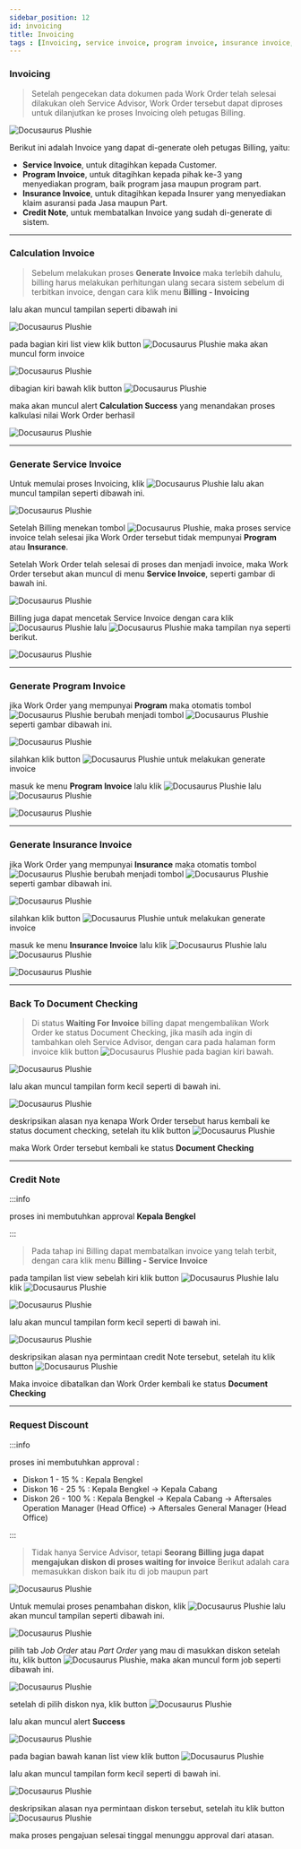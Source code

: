 ```yaml
---
sidebar_position: 12
id: invoicing
title: Invoicing
tags : [Invoicing, service invoice, program invoice, insurance invoice, billing, admin service, credit note, CN]
---
```


### **Invoicing**

> Setelah pengecekan data dokumen pada Work Order telah selesai dilakukan oleh Service Advisor, Work Order tersebut dapat diproses untuk dilanjutkan ke proses Invoicing oleh petugas Billing. 

![Docusaurus Plushie](/img/general-repair/invoicing/1.png)

Berikut ini adalah Invoice yang dapat di-generate oleh petugas Billing, yaitu:

- **Service Invoice**, untuk ditagihkan kepada Customer.
- **Program Invoice**,  untuk ditagihkan kepada pihak ke-3 yang menyediakan program, baik program jasa maupun program part.
- **Insurance Invoice**, untuk ditagihkan kepada Insurer yang menyediakan klaim asuransi pada Jasa maupun Part.
- **Credit Note**, untuk membatalkan Invoice yang sudah di-generate di sistem.

---

### **Calculation Invoice**

> Sebelum melakukan proses **Generate Invoice** maka terlebih dahulu, billing harus melakukan perhitungan ulang secara sistem sebelum di terbitkan invoice, dengan cara klik menu **Billing - Invoicing**

lalu akan muncul tampilan seperti dibawah ini

![Docusaurus Plushie](/img/general-repair/invoicing/9.png)

pada bagian kiri list view klik button ![Docusaurus Plushie](/img/general-repair/invoicing/tigatitik.png) maka akan muncul form invoice

![Docusaurus Plushie](/img/general-repair/invoicing/10.png)

dibagian kiri bawah klik button ![Docusaurus Plushie](/img/general-repair/invoicing/calculation.png)

maka akan muncul alert **Calculation Success** yang menandakan proses kalkulasi nilai Work Order berhasil

![Docusaurus Plushie](/img/general-repair/invoicing/calsuccess.png)


---

### **Generate Service Invoice**

Untuk memulai proses Invoicing, klik ![Docusaurus Plushie](/img/general-repair/invoicing/tigatitik.png) lalu akan muncul tampilan seperti dibawah ini.

![Docusaurus Plushie](/img/general-repair/invoicing/2.png)

Setelah Billing menekan tombol ![Docusaurus Plushie](/img/general-repair/invoicing/serviceinvoice.png), maka proses service invoice telah selesai jika Work Order tersebut tidak mempunyai **Program** atau **Insurance**. 

Setelah Work Order telah selesai di proses dan menjadi invoice, maka Work Order tersebut akan muncul di menu **Service Invoice**, seperti gambar di bawah ini.

![Docusaurus Plushie](/img/general-repair/invoicing/4.png)

Billing juga dapat mencetak Service Invoice dengan cara klik ![Docusaurus Plushie](/img/general-repair/invoicing/tigatitik.png) lalu ![Docusaurus Plushie](/img/general-repair/invoicing/printinvoice.png) maka tampilan nya seperti berikut.

![Docusaurus Plushie](/img/general-repair/invoicing/5.png)

---

### **Generate Program Invoice**

jika Work Order yang mempunyai **Program** maka otomatis tombol ![Docusaurus Plushie](/img/general-repair/invoicing/serviceinvoice.png) berubah menjadi tombol ![Docusaurus Plushie](/img/general-repair/invoicing/programinvoice.png) seperti gambar dibawah ini.

![Docusaurus Plushie](/img/general-repair/invoicing/3.png)

silahkan klik button ![Docusaurus Plushie](/img/general-repair/invoicing/programinvoice.png) untuk melakukan generate invoice

masuk ke menu **Program Invoice** lalu klik ![Docusaurus Plushie](/img/general-repair/invoicing/tigatitik.png) lalu ![Docusaurus Plushie](/img/general-repair/invoicing/printinvoice.png)

![Docusaurus Plushie](/img/general-repair/invoicing/8.png)

---

### **Generate Insurance Invoice**

jika Work Order yang mempunyai **Insurance** maka otomatis tombol ![Docusaurus Plushie](/img/general-repair/invoicing/serviceinvoice.png) berubah menjadi tombol ![Docusaurus Plushie](/img/general-repair/invoicing/insuranceinvoice.png) seperti gambar dibawah ini.

![Docusaurus Plushie](/img/general-repair/invoicing/13.png)

silahkan klik button ![Docusaurus Plushie](/img/general-repair/invoicing/insuranceinvoice.png) untuk melakukan generate invoice

masuk ke menu **Insurance Invoice** lalu klik ![Docusaurus Plushie](/img/general-repair/invoicing/tigatitik.png) lalu ![Docusaurus Plushie](/img/general-repair/invoicing/printinvoice.png)

![Docusaurus Plushie](/img/general-repair/invoicing/14.png)


---

### **Back To Document Checking**

> Di status **Waiting For Invoice** billing dapat mengembalikan Work Order ke status Document Checking, jika masih ada ingin di tambahkan oleh Service Advisor, dengan cara pada halaman form invoice klik button ![Docusaurus Plushie](/img/general-repair/invoicing/backtodoc.png) pada bagian kiri bawah.

![Docusaurus Plushie](/img/general-repair/invoicing/6.png)

lalu akan muncul tampilan form kecil seperti di bawah ini.

![Docusaurus Plushie](/img/general-repair/invoicing/7.png)

deskripsikan alasan nya kenapa Work Order tersebut harus kembali ke status document checking, setelah itu klik button ![Docusaurus Plushie](/img/general-repair/invoicing/backtodoc2.png)

maka Work Order tersebut kembali ke status **Document Checking**

---

### **Credit Note**

:::info

proses ini membutuhkan approval **Kepala Bengkel**

:::

> Pada tahap ini Billing dapat membatalkan invoice yang telah terbit, dengan cara klik menu **Billing - Service Invoice**

pada tampilan list view sebelah kiri klik button ![Docusaurus Plushie](/img/general-repair/invoicing/tigatitik.png) lalu klik ![Docusaurus Plushie](/img/general-repair/invoicing/creditnote.png)

![Docusaurus Plushie](/img/general-repair/invoicing/15.png)

lalu akan muncul tampilan form kecil seperti di bawah ini.

![Docusaurus Plushie](/img/general-repair/invoicing/16.png)

deskripsikan alasan nya permintaan credit Note tersebut, setelah itu klik button ![Docusaurus Plushie](/img/general-repair/doc-checking/process.png)

Maka invoice dibatalkan dan Work Order kembali ke status **Document Checking**

---

### **Request Discount**

:::info

proses ini membutuhkan approval :

- Diskon 1 - 15 % : Kepala Bengkel
- Diskon 16 - 25 % : Kepala Bengkel -> Kepala Cabang
- Diskon 26 - 100 % : Kepala Bengkel -> Kepala Cabang -> Aftersales Operation Manager (Head Office) -> Aftersales General Manager (Head Office)

:::

> Tidak hanya Service Advisor, tetapi **Seorang Billing juga dapat mengajukan diskon di proses waiting for invoice** Berikut adalah cara memasukkan diskon baik itu di job maupun part

![Docusaurus Plushie](/img/general-repair/invoicing/11.png)

Untuk memulai proses penambahan diskon, klik ![Docusaurus Plushie](/img/general-repair/doc-checking/tigatitik.png) lalu akan muncul tampilan seperti dibawah ini.

![Docusaurus Plushie](/img/general-repair/invoicing/12.png)

pilih tab *Job Order* atau *Part Order* yang mau di masukkan diskon setelah itu, klik button ![Docusaurus Plushie](/img/general-repair/doc-checking/tigatitik.png), maka akan muncul form job seperti dibawah ini.

![Docusaurus Plushie](/img/general-repair/doc-checking/10.png)

setelah di pilih diskon nya, klik button ![Docusaurus Plushie](/img/general-repair/doc-checking/save.png)

lalu akan muncul alert **Success**

![Docusaurus Plushie](/img/general-repair/doc-checking/success.png)

pada bagian bawah kanan list view klik button ![Docusaurus Plushie](/img/general-repair/doc-checking/reqdiskon.png)

lalu akan muncul tampilan form kecil seperti di bawah ini.

![Docusaurus Plushie](/img/general-repair/doc-checking/11.png)

deskripsikan alasan nya permintaan diskon tersebut, setelah itu klik button ![Docusaurus Plushie](/img/general-repair/doc-checking/process.png)

maka proses pengajuan selesai tinggal menunggu approval dari atasan.